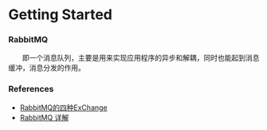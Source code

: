 # Getting Started

### RabbitMQ

&emsp;&emsp;即一个消息队列，主要是用来实现应用程序的异步和解耦，同时也能起到消息缓冲，消息分发的作用。

### References

* [RabbitMQ的四种ExChange](https://blog.csdn.net/dandanzmc/article/details/52262850)
* [RabbitMQ 详解](https://www.cnblogs.com/ityouknow/p/6120544.html)



